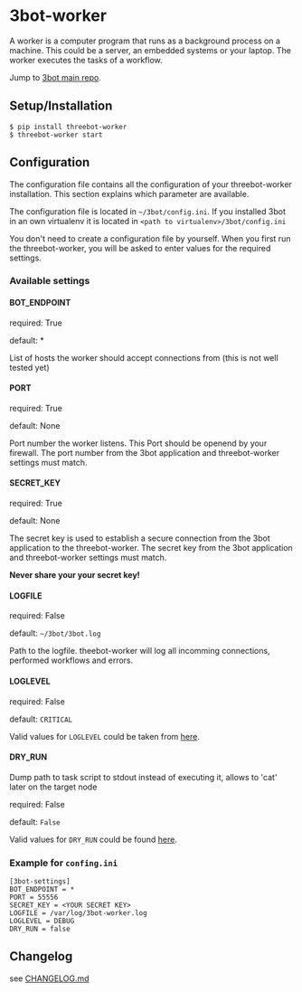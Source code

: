 # 3bot-worker

A worker is a computer program that runs as a background process on a machine. This could be a server, an embedded systems or your laptop. The worker executes the tasks of a workflow.

Jump to [3bot main repo](https://github.com/3bot/3bot/).

## Setup/Installation

    $ pip install threebot-worker
    $ threebot-worker start



## Configuration

The configuration file contains all the configuration of your threebot-worker installation.
This section explains which parameter are available.

The configuration file is located in `~/3bot/config.ini`. If you installed 3bot in an own virtualenv it
is located in `<path to virtualenv>/3bot/config.ini`

You don't need to create a configuration file by yourself. When you first run the threebot-worker, you will be asked to enter values for the required settings.

### Available settings

#### BOT_ENDPOINT

required: True

default: *

List of hosts the worker should accept connections from (this is not well tested yet)

#### PORT

required: True

default: None

Port number the worker listens. This Port should be openend by your firewall. The port number from the 3bot application and threebot-worker settings must match.

#### SECRET_KEY

required: True

default: None

The secret key is used to establish a secure connection from the 3bot application to the threebot-worker. The secret key from the 3bot application and threebot-worker settings must match.

**Never share your your secret key!**

#### LOGFILE

required: False

default: `~/3bot/3bot.log`

Path to the logfile. theebot-worker will log all incomming connections, performed workflows and errors.

#### LOGLEVEL

required: False

default: `CRITICAL`

Valid values for `LOGLEVEL` could be taken from [here](https://docs.python.org/2/howto/logging.html).

#### DRY_RUN

Dump path to task script to stdout instead of executing it, allows to 'cat' later on the target node

required: False

default: `False`

Valid values for `DRY_RUN` could be found [here](https://docs.python.org/2/library/configparser.html#ConfigParser.RawConfigParser.getboolean).

### Example for `confing.ini`

    [3bot-settings]
    BOT_ENDPOINT = *
    PORT = 55556
    SECRET_KEY = <YOUR SECRET KEY>
    LOGFILE = /var/log/3bot-worker.log
    LOGLEVEL = DEBUG
    DRY_RUN = false


## Changelog

see [CHANGELOG.md](https://github.com/3bot/3bot-worker/blob/master/CHANGELOG.md)
